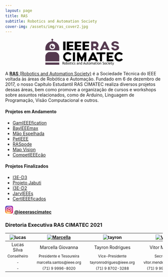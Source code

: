 ```yaml
---
layout: page
title: RAS
subtitle: Robotics and Automation Society
cover-img: /assets/img/ras_cover2.jpg
---
```


<p style="text-align: center;"> <img src="/assets/img/ras.png" alt="drawing" width="250"/> </p>

A [**RAS** (Robotics and Automation Society)](http://www.ieee-ras.org/) é a Sociedade Técnica do IEEE voltada às áreas de Robótica e Automação. Fundado em 6 de dezembro de 2017, o nosso Capítulo Estudantil RAS CIMATEC realiza diversos projetos dessas áreas, bem como promove a organização de cursos e workshops sobre assuntos relacionados, como de Arduino, Linguagem de Programação, Visão Computacional e outros.

#### Projetos em Andamento
- [GamIEEEfication](../project-gamieeefication/)
- [BayIEEEmax](../project-bayieeemax/)
- [Mão Espelhada](../project-mao_espelhada/)
- [PetIEEE](../project-petieee/)
- [RASpode](../project-raspode/)
- [Map Vision](../project-mapvision/)
- [CompetIEEEção](../project-competieeecao/)

#### Projetos Finalizados
- [I3E-D3](../project-i3e_d3/)
- [Projeto Jabuti](../project-certieeeficados/)
- [I3E-D2](../project-i3e_d2/)
- [JarvIEEEs](../project-jarvieees/)
- [CertIEEEficados](../project-certieeeficados/)

[<img src="/assets/img/logo_instagram.png" alt="drawing" width="25"/> **@ieeerascimatec**](https://www.instagram.com/ieeerascimatec/)


### Diretoria Executiva RAS CIMATEC 2021
<div class="row">
  <div class=" col-xl-auto offset-xl-0 col-lg-4 offset-lg-0">
    <div class="mobile-side-scroller">
      <table class="table-borderless highlight">
        <thead>
          <tr>
            <th><center><img src="{{ 'assets/img/voluntarios/semfoto.png' | relative_url }}" width="100" alt="lucas" class="img-fluid rounded-circle" /></center></th>
            <th></th>
            <th><a href="https://www.linkedin.com/in/marcella-santos-b20b42161/"><center><img src="{{ 'assets/img/voluntarios/marcella_giovanna.png' | relative_url }}" width="100" alt="Marcella" class="img-fluid rounded-circle img-blur"/></center></a></th>
            <th></th>
            <th><center><img src="{{ 'assets/img/voluntarios/tayron_rodrigues.png' | relative_url }}" width="100" alt="tayron" class="img-fluid rounded-circle"/></center></th>
            <th></th>
            <th><a href="https://www.linkedin.com/in/vitorsmends/"><center><img src="{{ 'assets/img/voluntarios/vitor_mendes.png' | relative_url }}" width="100" alt="Vitor" class="img-fluid rounded-circle img-blur"/></center></a></th>
          </tr>
        </thead>
        <tbody>
          <tr class="font-weight-bolder" style="text-align: center margin-top: 0">
            <td width="25%"><center>Lucas Silva</center></td>
            <td></td>
            <td width="25%"><center>Marcella Giovanna</center></td>
            <td></td>
            <td width="25%"><center>Tayron Rodrigues</center></td>
            <td></td>
            <td width="25%"><center>Vitor Mendes</center></td>
          </tr>
          <tr style="text-align: center" >
            <td style="vertical-align: top"><small><center>Conselheiro</center></small></td>
            <td></td>
            <td style="vertical-align: top"><small><center>Presidente e Tesoureira</center></small></td>
            <td></td>
            <td style="vertical-align: top"><small><center>Vice-Presidente</center></small></td>
            <td></td>
            <td style="vertical-align: top"><small><center>Secretário</center></small></td>
          </tr>
          <tr style="text-align: center" >
            <td style="vertical-align: top"><small><center>-</center></small></td>
            <td></td>
            <td style="vertical-align: top"><small><center>marcella.santos@ieee.org</center></small></td>
            <td></td>
            <td style="vertical-align: top"><small><center>tayronrodrigues@ieee.org</center></small></td>
            <td></td>
            <td style="vertical-align: top"><small><center>vitor.mendes@ieee.org</center></small></td>
          </tr>
          <tr style="text-align: center" >
            <td style="vertical-align: top"><small><center>-</center></small></td>
            <td></td>
            <td style="vertical-align: top"><small><center>(71) 9 9996-8020</center></small></td>
            <td></td>
            <td style="vertical-align: top"><small><center>(71) 9 8702-3288</center></small></td>
            <td></td>
            <td style="vertical-align: top"><small><center>(71) 9 9920-9710</center></small></td>
          </tr>
        </tbody>
      </table>
    </div>
  </div>
</div>
